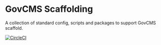 # GovCMS Scaffolding
A collection of standard config, scripts and packages to support GovCMS scaffold.

[![CircleCI](https://circleci.com/gh/govCMS/scaffold-tooling.svg?style=svg)](https://circleci.com/gh/govCMS/scaffold-tooling)

